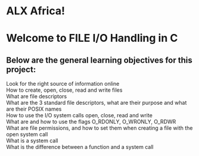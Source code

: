 ALX Africa!
===

Welcome to FILE I/O Handling in C
===

Below are the general learning objectives for this project:
---
Look for the right source of information online  
How to create, open, close, read and write files  
What are file descriptors  
What are the 3 standard file descriptors, what are their purpose and what are their POSIX names  
How to use the I/O system calls open, close, read and write  
What are and how to use the flags O_RDONLY, O_WRONLY, O_RDWR  
What are file permissions, and how to set them when creating a file with the open system call  
What is a system call  
What is the difference between a function and a system call  
